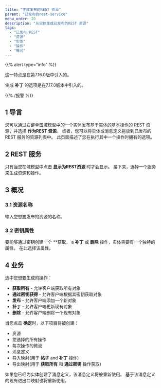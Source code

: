 ```yaml
---
title: "生成发布的REST 资源"
parent: "已发布的rest-service"
menu_order: 20
description: "从实体生成已发布的REST 资源"
tags:
  - "已发布 REST"
  - "资源"
  - "实体"
  - "操作"
  - "曝光"
---
```


{{% alert type="info" %}}

这一特点是在第7.16.0版中引入的。

生成 **补丁** 的选项是在7.17.0版本中引入的。

{{% /报警 %}}

## 1 导言

您可以通过右键单击域模型中的一个实体发布基于实体的基本操作的 REST 资源，并选择 **作为REST 资源**。 或者，您可以将实体或消息定义拖放到已发布的REST 服务的资源列表中。 此页面描述了您在执行其中一个操作时拥有的选项。

## 2 REST 服务

只有当您在域模型中点击 **显示为REST资源** 时才会显示。 接下来，选择一个服务来生成资源和操作。

## 3 概况

### 3.1 资源名称

输入您想要发布的资源的名称。

### 3.2 密钥属性

要能够通过密钥</strong>创建一个 **获取， a **补丁** 或 **删除** 操作，实体需要有一个独特的属性。 在此选择该属性。</p>

## 4 业务

选中您想要生成的操作：

* **获取所有** - 允许客户端获取所有对象
* **通过密钥获得** - 允许客户端根据其密钥获取对象
* **发布** - 允许客户端添加一个新对象
* **补丁** - 允许客户端更新现有对象
* **删除** - 允许客户端删除一个现有对象

当您点击 **确定**时，以下项目将被创建：

* 资源
* 您选择的所有操作
* 每次操作的微流
* 消息定义
* 导入映射(用于 **帖子** and **补丁** 操作)
* 导出映射(用于 **获取所有** 和 **通过密钥** 操作获取)

如果您已经为实体创建了消息定义，该消息定义将被重新使用。 基于该消息定义的现有进出口映射也将重新使用。

